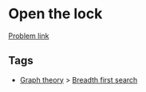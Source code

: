 # Open the lock

[Problem link](https://leetcode.com/problems/open-the-lock)

## Tags

* [Graph theory](/README.md#Graph_theory) > [Breadth first search](/README.md#Graph_theory-Breadth_first_search)
